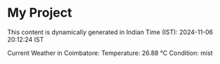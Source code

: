 # My Project

This content is dynamically generated in Indian Time (IST): 2024-11-06 20:12:24 IST


Current Weather in Coimbatore:
Temperature: 26.88 °C
Condition: mist
